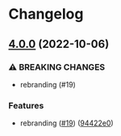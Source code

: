 # Changelog

## [4.0.0](https://github.com/LeeeeT/valtypes/compare/v3.0.2...v4.0.0) (2022-10-06)


### ⚠ BREAKING CHANGES

* rebranding (#19)

### Features

* rebranding ([#19](https://github.com/LeeeeT/valtypes/issues/19)) ([94422e0](https://github.com/LeeeeT/valtypes/commit/94422e024e1f8e0082a58a2bc26f6069ed977848))
